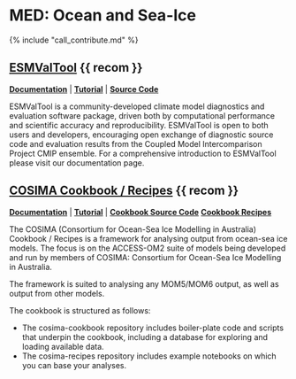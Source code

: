
# MED: Ocean and Sea-Ice

{% include "call_contribute.md" %}

## [ESMValTool][esmvaltool-web] {{ recom }}

[**Documentation**][esmvaltool-doc] |
[**Tutorial**][esmvaltool-tutorial] | 
[**Source Code**][esmvaltool-source]

ESMValTool is a community-developed climate model diagnostics and evaluation software package, driven both by computational performance and scientific accuracy and reproducibility. ESMValTool is open to both users and developers, encouraging open exchange of diagnostic source code and evaluation results from the Coupled Model Intercomparison Project CMIP ensemble. For a comprehensive introduction to ESMValTool please visit our documentation page.

## [COSIMA Cookbook / Recipes][cosimacb-web] {{ recom }}

[**Documentation**][cosimacb-doc] |
[**Tutorial**][cosimacb-tutorial] | 
[**Cookbook Source Code**][cosimacb-source]
[**Cookbook Recipes**][cosimacb-recipes]

The COSIMA (Consortium for Ocean-Sea Ice Modelling in Australia) Cookbook / Recipes is a framework for analysing output from ocean-sea ice models. The focus is on the ACCESS-OM2 suite of models being developed and run by members of COSIMA: Consortium for Ocean-Sea Ice Modelling in Australia.

The framework is suited to analysing any MOM5/MOM6 output, as well as output from other models.

The cookbook is structured as follows:

- The cosima-cookbook repository includes boiler-plate code and scripts that underpin the cookbook, including a database for exploring and loading available data.
- The cosima-recipes repository includes example notebooks on which you can base your analyses.

[esmvaltool-web]: https://www.esmvaltool.org/
[esmvaltool-doc]: https://docs.esmvaltool.org/en/latest
[esmvaltool-tutorial]: https://esmvalgroup.github.io/ESMValTool_Tutorial/index.html
[esmvaltool-source]: https://github.com/ESMValGroup/ESMValTool#readme

[cosimacb-web]: http://cosima.org.au/
[cosimacb-doc]: https://cosima-recipes.readthedocs.io/en/latest/
[cosimacb-tutorial]: https://cosima-recipes.readthedocs.io/en/latest/tutorials/index.html
[cosimacb-source]: https://github.com/COSIMA/cosima-cookbook
[cosimacb-recipes]: https://github.com/COSIMA/cosima-recipes

